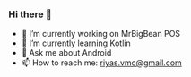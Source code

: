 ### Hi there 👋

- 🔭 I’m currently working on MrBigBean POS
- 🌱 I’m currently learning Kotlin 
- 💬 Ask me about Android
- 📫 How to reach me: riyas.vmc@gmail.com
